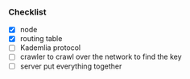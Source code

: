 ### Checklist

- [x] node
- [x] routing table
- [ ] Kademlia protocol
- [ ] crawler to crawl over the network to find the key
- [ ] server put everything together
